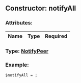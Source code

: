 ## Constructor: notifyAll  

### Attributes:

| Name     |    Type       | Required |
|----------|:-------------:|---------:|


### Type: [NotifyPeer](../types/NotifyPeer.md)

### Example:


```
$notifyAll = ;
```